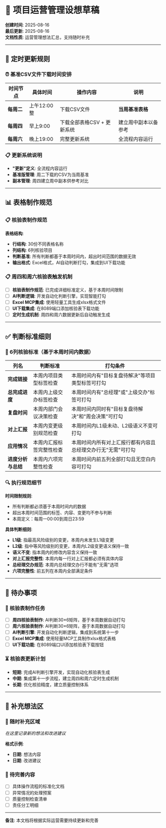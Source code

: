 # 🚀 项目运营管理设想草稿

**创建时间**: 2025-08-16  
**最后更新**: 2025-08-16  
**文档性质**: 运营管理想法汇总，支持随时补充

---

## 📅 定时更新规则

### ⏰ 基准CSV文件下载时间安排

| 时间节点 | 具体时间 | 操作内容 | 说明 |
|---------|---------|---------|------|
| **每周二** | 上午12:00整 | 下载CSV文件 | **当周基准表格** |
| **每周四** | 早上9:00 | 下载全部表格CSV + 更新系统 | 建立周中副本以备参考 |
| **每周六** | 晚上19:00 | 完整更新系统 | 全流程内容运行 |

### 📋 更新系统说明
- **"更新"定义**: 全流程内容运行
- **基准版管理**: 周二下载的CSV为当周基准
- **副本管理**: 周四建立周中副本供参考对比

---

## 📊 表格制作规范

### 📋 核验表制作规范
**表格结构**:
- **行结构**: 30份不同表格名称
- **列结构**: 6列核验项目
- **判断基准**: 所有判断都基于本周时间内，超出时间范围的数据无效
- **输出格式**: Excel格式，AI自动判断打勾，集成到UI下载功能

### 📋 周四和周六核验表触发机制
- [ ] **核验表制作规范**: 已完成详细标准定义，基于本周时间限制
- [ ] **AI判断逻辑**: 开发自动化判断引擎，实现智能打勾
- [ ] **Excel MCP集成**: 使用轻量工具生成xlsx格式文件
- [ ] **UI下载集成**: 在8089端口添加核验表下载功能
- [ ] **定时生成机制**: 周四和周六数据更新后自动触发生成

---

## ✅ 判断标准细则

### 📑 6列核验标准（基于本周时间内数据）

| 列名 | 判断标准 | 打勾条件 |
|------|---------|---------|
| **完成链接** | 本周内项目类型标签检查 | 本周时间内有"目标复盘待解决"等项目类型标签可打勾 |
| **总完成进度** | 本周内上级交办标签检查 | 本周时间内有"总经理"或"上级交办"标签可打勾 |
| **复盘时间** | 本周内部门会议决策检查 | 本周时间内同时有"目标复盘待解决"和"周会决策"可打勾 |
| **对上汇报** | 本周内变更级别规范检查 | 本周时间内L1级未动、L2级语义不变可打勾 |
| **应用情况** | 本周内汇报标签完整性检查 | 本周时间内所有对上汇报行都有内容且总经理交办行无"无需"可打勾 |
| **进度分析与总结** | 本周内六项完整性检查 | 本周时间内前五列全部打勾且无空白内容可打勾 |

### 🔍 执行规范细节
**时间限制规则**:
- 所有判断都必须基于本周时间内的数据
- 超出本周时间范围的标签、内容、变更均不参与判断
- 本周定义：每周一00:00到周日23:59

**具体判断细则**:
- **L1级**: 指最高风险级别的变更，本周内未发生L1级变更
- **L2级**: 指中等风险级别的变更，本周内L2级变更语义保持一致  
- **语义不变**: 指本周内的修改内容含义保持一致
- **对上汇报完整性**: 本周内每一行对上汇报都必须有具体内容
- **总经理交办规范**: 本周内总经理交办行不能有"无需"选项
- **六项完整性**: 前五列在本周内全部满足条件

---

## 📝 待办事项

### 🎯 核验表制作任务
- [ ] **周四核验表制作**: AI判断30×6矩阵，基于本周数据自动打勾
- [ ] **周六核验表制作**: AI判断30×6矩阵，基于本周数据自动打勾  
- [ ] **AI判断引擎**: 开发自动化判断逻辑，集成到系统第十一步
- [ ] **Excel MCP集成**: 使用轻量MCP工具制作xlsx格式表格
- [ ] **UI下载功能**: 在8089端口UI添加核验表下载按钮

### ⏳ 核验表更新计划
- **短期**: 完成AI判断引擎开发，实现自动化核验表生成
- **中期**: 集成第十一步流程，建立周四和周六定时生成机制
- **长期**: 优化核验精度，建立质量控制体系

---

## 💭 补充想法区

### 📌 随时补充区域
*在这里记录新的想法和改进建议*

**格式示例**:
- **日期**: 想法内容
- **日期**: 改进建议

### 🔄 待完善内容
- [ ] 具体操作流程的标准化文档
- [ ] 异常情况的处理预案
- [ ] 质量控制检查清单
- [ ] 责任分工明细

---

**备注**: 本文档将根据实际运营需要持续更新和完善